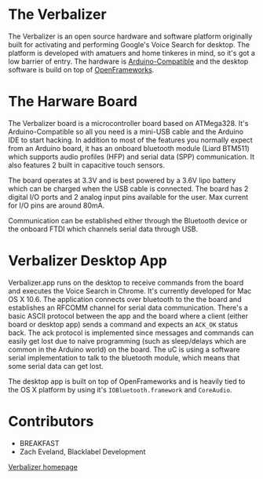 The Verbalizer
==============

The Verbalizer is an open source hardware and software platform originally built for activating and performing Google's Voice Search for desktop. The platform is developed with amatuers and home tinkeres in mind, so it's got a low barrier of entry. The hardware is [Arduino-Compatible](http://arduino.cc/) and the desktop software is build on top of [OpenFrameworks](http://www.openframeworks.cc/).


The Harware Board
=================

The Verbalizer board is a microcontroller board based on ATMega328. It's Arduino-Compatible so all you need is a mini-USB cable and the Arduino IDE to start hacking. In addition to most of the features you normally expect from an Arduino board, it has an onboard bluetooth module (Liard BTM511) which supports audio profiles (HFP) and serial data (SPP) communication. It also features 2 built in capacitive touch sensors. 

The board operates at 3.3V and is best powered by a 3.6V lipo battery which can be charged when the USB cable is connected. The board has 2 digital I/O ports and 2 analog input pins available for the user. Max current for I/O pins are around 80mA.

Communication can be established either through the Bluetooth device or the onboard FTDI which channels serial data through USB. 

Verbalizer Desktop App
======================

Verbalizer.app runs on the desktop to receive commands from the board and executes the Voice Search in Chrome. It's currently developed for Mac OS X 10.6. The application connects over bluetooth to the the board and establishes an RFCOMM channel for serial data communication. There's a basic ASCII protocol between the app and the board where a client (either board or desktop app) sends a command and expects an `ACK_OK` status back. The ack protocol is implemented since messages and commands can easily
get lost due to naive programming (such as sleep/delays which are common in the Arduino world) on the board. The uC is using a software serial implementation to talk to the bluetooth module, which means that some serial data can get lost.

The desktop app is built on top of OpenFrameworks and is heavily tied to the OS X platform by using it's `IOBluetooth.framework` and `CoreAudio`.

Contributors
============

*   BREAKFAST
*   Zach Eveland, Blacklabel Development

[Verbalizer homepage](http://breakfastny.com/verbalizer)
